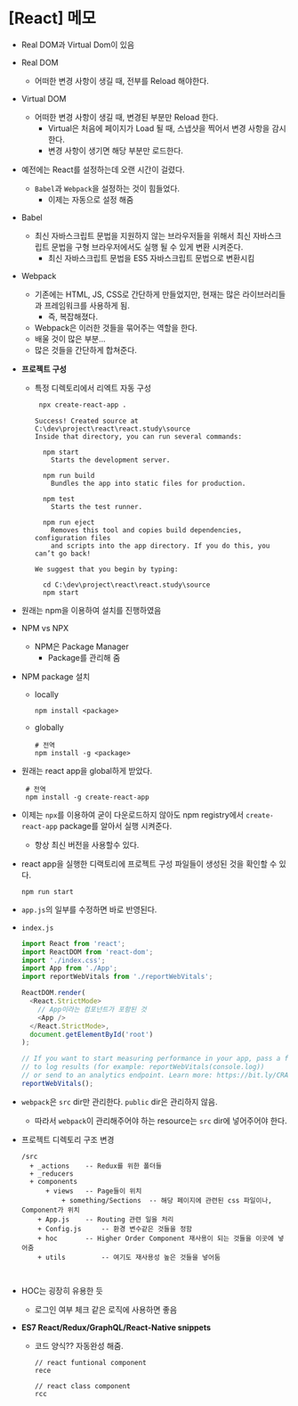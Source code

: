 # [React] 메모

* Real DOM과 Virtual Dom이 있음

* Real DOM

  * 어떠한 변경 사항이 생길 때, 전부를 Reload 해야한다.

* Virtual DOM

  * 어떠한 변경 사항이 생길 때, 변경된 부분만 Reload 한다.
    * Virtual은 처음에 페이지가 Load 될 때, 스냅샷을 찍어서 변경 사항을 감시한다.
    * 변경 사항이 생기면 해당 부분만 로드한다.

* 예전에는 React를 설정하는데 오랜 시간이 걸렸다.

  * `Babel`과 `Webpack`을 설정하는 것이 힘들었다.
    * 이제는 자동으로 설정 해줌

* Babel

  * 최신 자바스크립트 문법을 지원하지 않는 브라우저들을 위해서 최신 자바스크립트 문법을 구형 브라우저에서도 실행 될 수 있게 변환 시켜준다.
    * 최신 자바스크립트 문법을 ES5 자바스크립트 문법으로 변환시킴

* Webpack

  * 기존에는 HTML, JS, CSS로 간단하게 만들었지만, 현재는 많은 라이브러리들과 프레임워크를 사용하게 됨.
    * 즉, 복잡해졌다.
  * Webpack은 이러한 것들을 묶어주는 역할을 한다.
  * 배울 것이 많은 부분...
  * 많은 것들을 간단하게 합쳐준다.

* **프로젝트 구성**

  * 특정 디렉토리에서 리엑트 자동 구성

    ```bash
     npx create-react-app .
    ```

    ```
    Success! Created source at C:\dev\project\react\react.study\source
    Inside that directory, you can run several commands:
    
      npm start
        Starts the development server.
    
      npm run build
        Bundles the app into static files for production.
    
      npm test
        Starts the test runner.
    
      npm run eject
        Removes this tool and copies build dependencies, configuration files      
        and scripts into the app directory. If you do this, you can’t go back!    
    
    We suggest that you begin by typing:
    
      cd C:\dev\project\react\react.study\source
      npm start
    ```

* 원래는 npm을 이용하여 설치를 진행하였음

* NPM vs NPX

  * NPM은 Package Manager
    * Package를 관리해 줌

* NPM package 설치

  * locally

    ```
    npm install <package>
    ```

  * globally

    ```
    # 전역
    npm install -g <package>
    ```

* 원래는 react app을 global하게 받았다.

  ```
   # 전역
   npm install -g create-react-app
  ```

* 이제는 `npx`를 이용하여 굳이 다운로드하지 않아도 npm registry에서 `create-react-app` package를 알아서 실행 시켜준다.

  * 항상 최신 버전을 사용할수 있다.
  
* react app을 실행한 디랙토리에 프로젝트 구성 파일들이 생성된 것을 확인할 수 있다.

  ```
  npm run start
  ```

* `app.js`의 일부를 수정하면 바로 반영된다.

* `index.js`

  ```javascript
  import React from 'react';
  import ReactDOM from 'react-dom';
  import './index.css';
  import App from './App';
  import reportWebVitals from './reportWebVitals';
  
  ReactDOM.render(
    <React.StrictMode>
      // App이라는 컴포넌트가 포함된 것
      <App />
    </React.StrictMode>,
    document.getElementById('root')
  );
  
  // If you want to start measuring performance in your app, pass a function
  // to log results (for example: reportWebVitals(console.log))
  // or send to an analytics endpoint. Learn more: https://bit.ly/CRA-vitals
  reportWebVitals();
  ```

* `webpack`은 `src` dir만 관리한다. `public` dir은 관리하지 않음.

  * 따라서 `webpack`이 관리해주어야 하는 resource는 `src` dir에 넣어주어야 한다.

* 프로젝트 디렉토리 구조 변경

  ```
  /src
  	+ _actions    -- Redux를 위한 폴더들
  	+ _reducers
  	+ components  
  		+ views	  -- Page들이 위치
  			+ something/Sections  -- 해당 페이지에 관련된 css 파일이나, Component가 위치
      + App.js	  -- Routing 관련 일을 처리
      + Config.js	  -- 환경 변수같은 것들을 정함
      + hoc		  -- Higher Order Component 재사용이 되는 것들을 이곳에 넣어줌
      + utils		  -- 여기도 재사용성 높은 것들을 넣어둠
              
  		
  ```

* HOC는 굉장히 유용한 듯

  * 로그인 여부 체크 같은 로직에 사용하면 좋음

* **ES7 React/Redux/GraphQL/React-Native snippets**

  * 코드 양식?? 자동완성 해줌. 

    ```
    // react funtional component
    rece
    
    // react class component
    rcc
    ```

    

